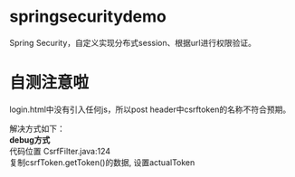 # springsecuritydemo
Spring Security，自定义实现分布式session、根据url进行权限验证。

<div>
    <h1>自测注意啦</h1>
    login.html中没有引入任何js，所以post header中csrftoken的名称不符合预期。
    <p>
        解决方式如下：
        <br/>
        <b>debug方式</b>
        <br/>
        代码位置 CsrfFilter.java:124
        <br/>
        复制csrfToken.getToken()的数据, 设置actualToken
    </p>
</div>